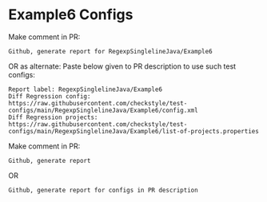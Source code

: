 # Example6 Configs
Make comment in PR:
```
Github, generate report for RegexpSinglelineJava/Example6
```
OR as alternate:
Paste below given to PR description to use such test configs:
```
Report label: RegexpSinglelineJava/Example6
Diff Regression config: https://raw.githubusercontent.com/checkstyle/test-configs/main/RegexpSinglelineJava/Example6/config.xml
Diff Regression projects: https://raw.githubusercontent.com/checkstyle/test-configs/main/RegexpSinglelineJava/Example6/list-of-projects.properties
```
Make comment in PR:
```
Github, generate report
```
OR
```
Github, generate report for configs in PR description
```
